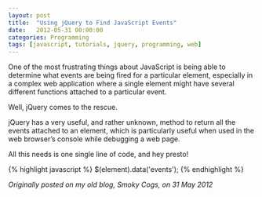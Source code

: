 ```yaml
---
layout: post
title:  "Using jQuery to Find JavaScript Events"
date:   2012-05-31 00:00:00
categories: Programming
tags: [javascript, tutorials, jquery, programming, web]
---
```


One of the most frustrating things about JavaScript is being able to determine what events are being fired for a particular element, especially in a complex web application where a single element might have several different functions attached to a particular event.

Well, jQuery comes to the rescue.

jQuery has a very useful, and rather unknown, method to return all the events attached to an element, which is particularly useful when used in the web browser’s console while debugging a web page.
<!--more-->

All this needs is one single line of code, and hey presto!

{% highlight javascript %}
$(element).data('events');
{% endhighlight %}

_Originally posted on my old blog, Smoky Cogs, on 31 May 2012_
